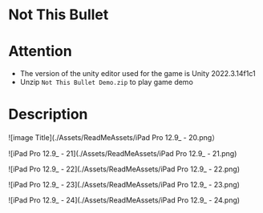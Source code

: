 # Not This Bullet

# Attention

+ The version of the unity editor used for the game is Unity 2022.3.14f1c1
+ Unzip `Not This Bullet Demo.zip` to play game demo

# Description

![image Title](./Assets/ReadMeAssets/iPad Pro 12.9_ - 20.png）

![iPad Pro 12.9_ - 21](./Assets/ReadMeAssets/iPad Pro 12.9_ - 21.png)

![iPad Pro 12.9_ - 22](./Assets/ReadMeAssets/iPad Pro 12.9_ - 22.png)

![iPad Pro 12.9_ - 23](./Assets/ReadMeAssets/iPad Pro 12.9_ - 23.png)

![iPad Pro 12.9_ - 24](./Assets/ReadMeAssets/iPad Pro 12.9_ - 24.png)



